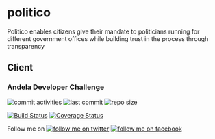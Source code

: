 # politico

Politico enables citizens give their mandate to politicians running for different government offices while building trust in the process through transparency

## Client

### Andela Developer Challenge

![commit activities](https://img.shields.io/github/commit-activity/y/emmsdan/politico.svg?colorB=green) ![last commit](https://img.shields.io/github/last-commit/emmsdan/politico/development.svg?colorB=green)
![repo size ](https://img.shields.io/github/repo-size/emmsdan/politico.svg?colorB=blue&logo=red)

[![Build Status](https://travis-ci.org/emmsdan/politico.svg?branch=development)](https://travis-ci.org/emmsdan/politico) [![Coverage Status](https://coveralls.io/repos/github/emmsdan/politico/badge.svg?branch=development)](https://coveralls.io/github/emmsdan/politico?branch=development)

Follow me on [![follow me on twitter](https://img.shields.io/twitter/url/http/shields.io.svg?style=social)](https://twitter.com/emmsdan)
[![follow me on facebook](https://img.shields.io/facebook/url/http/shields.io.svg?style=social)](https://twitter.com/emmsdan)
